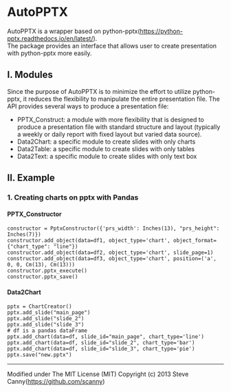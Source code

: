 # AutoPPTX
AutoPPTX is a wrapper based on python-pptx(https://python-pptx.readthedocs.io/en/latest/).  
The package provides an interface that allows user to create presentation with python-pptx more easily.
  
## I. Modules
Since the purpose of AutoPPTX is to minimize the effort to utilize python-pptx, it reduces the flexibility
to manipulate the entire presentation file. The API provides several ways to produce a presentation file:   
* PPTX_Construct: a module with more flexibility that is designed to produce a presentation file with standard
 structure and layout (typically a weekly or daily report with fixed layout but varied data source).  
* Data2Chart: a specific module to create slides with only charts  
* Data2Table: a specific module to create slides with only tables  
* Data2Text: a specific module to create slides with only text box  

 
## II. Example 
### 1. Creating charts on pptx with Pandas
    
#### PPTX_Constructor
    constructor = PptxConstructor({'prs_width': Inches(13), "prs_height": Inches(7)})
    constructor.add_object(data=df1, object_type='chart', object_format={"chart_type": "line"})
    constructor.add_object(data=df2, object_type='chart', slide_page=1)
    constructor.add_object(data=df3, object_type='chart', position=('a', 0, 0, Cm(13), Cm(13)))
    constructor.pptx_execute()
    constructor.pptx_save()
    
#### Data2Chart
    pptx = ChartCreator()
    pptx.add_slide("main_page") 
    pptx.add_slide("slide_2")  
    pptx.add_slide("slide_3")  
    # df is a pandas dataFrame
    pptx.add_chart(data=df, slide_id="main_page", chart_type='line')  
    pptx.add_chart(data=df, slide_id="slide_2", chart_type='bar')  
    pptx.add_chart(data=df, slide_id="slide_3", chart_type='pie')
    pptx.save("new.pptx")

 ___
Modified under The MIT License (MIT) Copyright (c) 2013 Steve Canny(https://github.com/scanny)